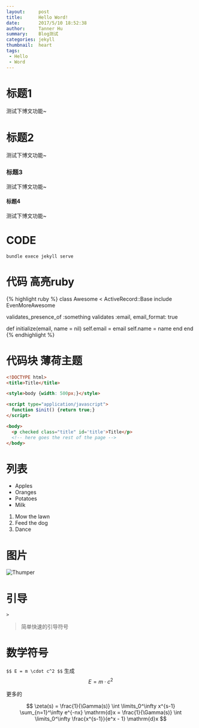 ```yaml
---
layout:     post
title:      Hello Word!
date:       2017/5/10 18:52:38 
author:     Tanner Hu
summary:    Blog测试
categories: jekyll
thumbnail:  heart
tags:
 - Hello
 - Word
---
```

# 标题1 #
测试下博文功能~
# 标题2 #
测试下博文功能~
### 标题3 ###
测试下博文功能~
#### 标题4 ####
测试下博文功能~

# CODE #


`bundle exece jekyll serve`

# 代码 高亮ruby #

{% highlight ruby %}
class Awesome < ActiveRecord::Base
  include EvenMoreAwesome

  validates_presence_of :something
  validates :email, email_format: true

  def initialize(email, name = nil)
    self.email = email
    self.name = name
  end
end
{% endhighlight %}

# 代码块 薄荷主题 #

```html
<!DOCTYPE html>
<title>Title</title>

<style>body {width: 500px;}</style>

<script type="application/javascript">
  function $init() {return true;}
</script>

<body>
  <p checked class="title" id='title'>Title</p>
  <!-- here goes the rest of the page -->
</body>

```

# 列表 #

  * Apples
  * Oranges
  * Potatoes
  * Milk

  1. Mow the lawn
  2. Feed the dog
  3. Dance



# 图片 #

![Thumper](http://www.siweiw.com/Upload/sy/2014061602/dwtp%20%28120%29.jpg)

# 引导 #

`>`

>简单快速的引导符号

# 数学符号 #

`$$ E = m \cdot c^2 $$` 生成 $$ E = m \cdot c^2 $$

更多的


$$ \zeta(s) = \frac{1}{\Gamma(s)} \int \limits_0^\infty x^{s-1} \sum_{n=1}^\infty e^{-nx} \mathrm{d}x = \frac{1}{\Gamma(s)} \int \limits_0^\infty \frac{x^{s-1}}{e^x - 1} \mathrm{d}x $$
